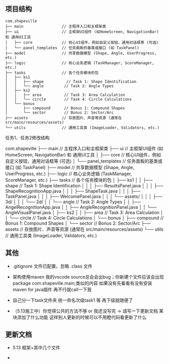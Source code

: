 ## 项目结构

```plaintext
com.shapeville
├── main                 // 主程序入口和主框架类
├── ui                   // 主框架UI组件 (如HomeScreen, NavigationBar) 和 通用UI工具
│   ├── core             // 核心UI组件，例如自定义按钮，通用对话框等 (可选)
│   └── panel_templates  // 任务面板的基类或接口 (如 TaskPanel)
├── model                // 共享数据模型 (Shape, Angle, UserProgress, etc.)
├── logic                // 核心业务逻辑 (TaskManager, ScoreManager, etc.)
├── tasks                // 各个任务模块的包
│   ├── ks1
│   │   ├── shape          // Task 1: Shape Identification
│   │   └── angle         // Task 2: Angle Types
│   ├── ks2
│   │   ├── area          // Task 3: Area Calculation
│   │   └── circle        // Task 4: Circle Calculations
│   └── bonus
│       ├── compound      // Bonus 1: Compound Shapes
│       └── sector        // Bonus 2: Sector/Arc
├── assets               // 存放图片、声音等资源 (通常在 src/main/resources/assets)
└── utils                // 通用工具类 (ImageLoader, Validators, etc.)

```
任务1、任务2修改结构

com.shapeville
├── main                 // 主程序入口和主框架类
├── ui                   // 主框架UI组件 (如HomeScreen, NavigationBar) 和 通用UI工具
│   ├── core             // 核心UI组件，例如自定义按钮，通用对话框等 (可选)
│   └── panel_templates  // 任务面板的基类或接口 (如 TaskPanel)
├── model                // 共享数据模型 (Shape, Angle, UserProgress, etc.)
├── logic                // 核心业务逻辑 (TaskManager, ScoreManager, etc.)
├── tasks                // 各个任务模块的包
│   ├── ks1
│   │   ├── shape          // Task 1: Shape Identification
│   │   │   ├── ResultsPanel.java
│   │   │   ├── ShapeRecognitionApp.java
│   │   │   ├── ShapeTask.java
│   │   │   ├── TaskPanel.java
│   │   │   ├── WelcomePanel.java
│   │   │   └── assets/
│   │   │       ├── 3d/
│   │   │       └── 2d/
│   │   └── angle         // Task 2: Angle Types
│   │       ├── AngelRecognitionApp.java
│   │       ├── AngleRecognitionPanel.java
│   │       └── AngleVisualPanel.java
│   ├── ks2
│   │   ├── area          // Task 3: Area Calculation
│   │   └── circle        // Task 4: Circle Calculations
│   └── bonus
│       ├── compound      // Bonus 1: Compound Shapes
│       └── sector        // Bonus 2: Sector/Arc
├── assets               // 存放图片、声音等资源 (通常在 src/main/resources/assets)
└── utils                // 通用工具类 (ImageLoader, Validators, etc.)


## 其他

- .gitignore 文件已配置，忽略 .class 文件

- 架构使用maven 我的vscode source总会会出bug；你新建个文件应该会出现package com.shapeville.main;类似的内容 如果没有先看看有没有安装maven for java插件 再不行就call一下我

- 自己分一下task文件夹 统一命名次级task1 等 再下级就随便了

- （5.13施工中）你觉得公共的方法不够 or 我还没写完 -> 请写一下更新文档 某块添加了什么功能 这样别人更新的时候可以不用瞪代码看更新了什么

## 更新文档

- 5.13 框架+其中几个文件

- 

